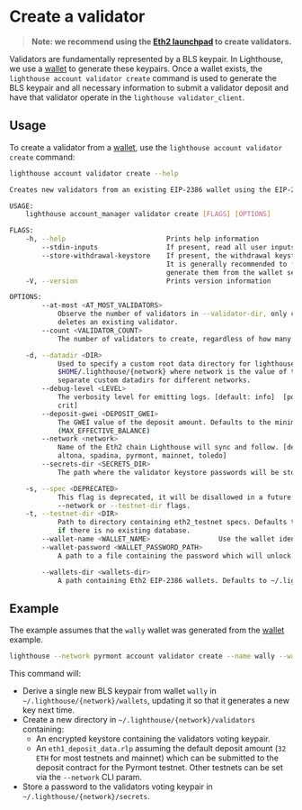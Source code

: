 # Create a validator

[launchpad]: https://launchpad.ethereum.org/

>
> **Note: we recommend using the [Eth2 launchpad][launchpad] to create validators.**

Validators are fundamentally represented by a BLS keypair. In Lighthouse, we
use a [wallet](./wallet-create.md) to generate these keypairs. Once a wallet
exists, the `lighthouse account validator create` command is used to generate
the BLS keypair and all necessary information to submit a validator deposit and
have that validator operate in the `lighthouse validator_client`.

## Usage

To create a validator from a [wallet](./wallet-create.md), use the `lighthouse
account validator create` command:

```bash
lighthouse account validator create --help

Creates new validators from an existing EIP-2386 wallet using the EIP-2333 HD key derivation scheme.

USAGE:
    lighthouse account_manager validator create [FLAGS] [OPTIONS]

FLAGS:
    -h, --help                         Prints help information
        --stdin-inputs                 If present, read all user inputs from stdin instead of tty.
        --store-withdrawal-keystore    If present, the withdrawal keystore will be stored alongside the voting keypair.
                                       It is generally recommended to *not* store the withdrawal key and instead
                                       generate them from the wallet seed when required.
    -V, --version                      Prints version information

OPTIONS:
        --at-most <AT_MOST_VALIDATORS>
            Observe the number of validators in --validator-dir, only creating enough to reach the given count. Never
            deletes an existing validator.
        --count <VALIDATOR_COUNT>
            The number of validators to create, regardless of how many already exist

    -d, --datadir <DIR>
            Used to specify a custom root data directory for lighthouse keys and databases. Defaults to
            $HOME/.lighthouse/{network} where network is the value of the `network` flag Note: Users should specify
            separate custom datadirs for different networks.
        --debug-level <LEVEL>
            The verbosity level for emitting logs. [default: info]  [possible values: info, debug, trace, warn, error,
            crit]
        --deposit-gwei <DEPOSIT_GWEI>
            The GWEI value of the deposit amount. Defaults to the minimum amount required for an active validator
            (MAX_EFFECTIVE_BALANCE)
        --network <network>
            Name of the Eth2 chain Lighthouse will sync and follow. [default: mainnet]  [possible values: medalla,
            altona, spadina, pyrmont, mainnet, toledo]
        --secrets-dir <SECRETS_DIR>
            The path where the validator keystore passwords will be stored. Defaults to ~/.lighthouse/{network}/secrets

    -s, --spec <DEPRECATED>
            This flag is deprecated, it will be disallowed in a future release. This value is now derived from the
            --network or --testnet-dir flags.
    -t, --testnet-dir <DIR>
            Path to directory containing eth2_testnet specs. Defaults to a hard-coded Lighthouse testnet. Only effective
            if there is no existing database.
        --wallet-name <WALLET_NAME>                 Use the wallet identified by this name
        --wallet-password <WALLET_PASSWORD_PATH>
            A path to a file containing the password which will unlock the wallet.

        --wallets-dir <wallets-dir>
            A path containing Eth2 EIP-2386 wallets. Defaults to ~/.lighthouse/{network}/wallets
```

## Example

The example assumes that the `wally` wallet was generated from the
[wallet](./wallet-create.md) example.

```bash
lighthouse --network pyrmont account validator create --name wally --wallet-password wally.pass --count 1
```

This command will:

- Derive a single new BLS keypair from wallet `wally` in `~/.lighthouse/{network}/wallets`, updating it so that it generates a
    new key next time.
- Create a new directory in `~/.lighthouse/{network}/validators` containing:
    - An encrypted keystore containing the validators voting keypair.
	- An `eth1_deposit_data.rlp` assuming the default deposit amount (`32 ETH`
		for most testnets and mainnet) which can be submitted to the deposit
		contract for the Pyrmont testnet. Other testnets can be set via the
		`--network` CLI param.
- Store a password to the validators voting keypair in `~/.lighthouse/{network}/secrets`.

